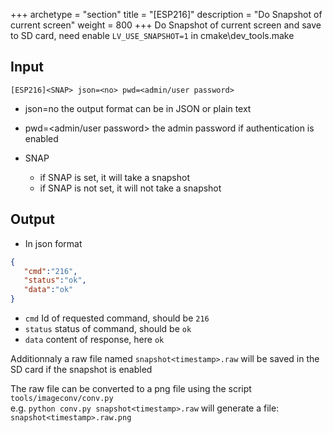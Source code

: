 +++
archetype = "section"
title = "[ESP216]"
description = "Do Snapshot of current screen"
weight = 800
+++
Do Snapshot of current screen and save to SD card, need enable `LV_USE_SNAPSHOT=1` in cmake\dev_tools.make 

## Input
`[ESP216]<SNAP> json=<no> pwd=<admin/user password>`

* json=no
the output format
can be in JSON or plain text

* pwd=<admin/user password>
the admin password if authentication is enabled

* SNAP
  * if SNAP is set, it will take a snapshot
  * if SNAP is not set, it will not take a snapshot

## Output

- In json format

```json
{
   "cmd":"216",
   "status":"ok",
   "data":"ok"
}
```

* `cmd` Id of requested command, should be `216`
* `status` status of command, should be `ok`
* `data` content of response, here `ok`

Additionnaly a raw file named `snapshot<timestamp>.raw` will be saved in the SD card if the snapshot is enabled

The raw file can be converted to a png file using the script `tools/imageconv/conv.py`    
e.g. `python conv.py snapshot<timestamp>.raw` will generate a file:   
`snapshot<timestamp>.raw.png`
